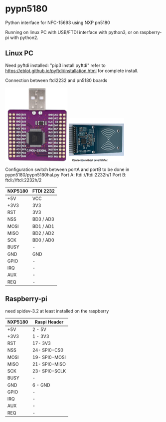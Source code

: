 # pypn5180
Python interface for NFC-15693 using NXP pn5180 

Running on linux PC with USB/FTDI interface with python3, or on raspberry-pi with python2.

## Linux PC

Need pyftdi installed: "pip3 install pyftdi"
refer to  https://eblot.github.io/pyftdi/installation.html for complete install.

Connection between ftdi2232 and pn5180 boards

<img src="./img/ftdi2232.png"> <img src="./img/pn5180.png">

Configuration switch between portA and portB to be done in pypn5180/pypn5180hal.py 
    Port A: ftdi://ftdi:2232h/1
    Port B: ftdi://ftdi:2232h/2

| NXP5180 |    FTDI 2232 |
|---------|--------------|
|+5V      |    VCC       |
|+3V3     |    3V3       |
|RST      |    3V3       |
|NSS      |    BD3 / AD3 |
|MOSI     |    BD1 / AD1 |
|MISO     |    BD2 / AD2 |
|SCK      |    BD0 / AD0 |
|BUSY     |    -         |
|GND      |    GND       |
|GPIO     |    -         |
|IRQ      |    -         |
|AUX      |    -         |
|REQ      |    -         |

## Raspberry-pi

need spidev-3.2 at least installed on the raspberry

| NXP5180 |  Raspi Header  |
|---------|----------------|
|+5V      |   2 - 5V       |
|+3V3     |   1 - 3V3      |
|RST      |   17- 3V3      |
|NSS      |   24- SPI0-CS0 |
|MOSI     |   19- SPI0-MOSI|
|MISO     |   21- SPI0-MISO|
|SCK      |   23- SPI0-SCLK|
|BUSY     |    -         |
|GND      |   6 - GND    |
|GPIO     |    -         |
|IRQ      |    -         |
|AUX      |    -         |
|REQ      |    -         |






